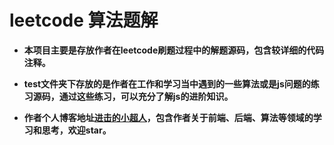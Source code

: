 # leetcode 算法题解

* **本项目主要是存放作者在leetcode刷题过程中的解题源码，包含较详细的代码注释。**

* **test文件夹下存放的是作者在工作和学习当中遇到的一些算法或是js问题的练习源码，通过这些练习，可以充分了解js的进阶知识。**

* **作者个人博客地址[进击的小超人](https://winteroo.github.io/myblog/)，包含作者关于前端、后端、算法等领域的学习和思考，欢迎star。**